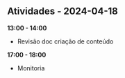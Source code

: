 ## Atividades - 2024-04-18

**13:00 - 14:00**

* Revisão doc criação de conteúdo


**17:00 - 18:00**

* Monitoria


